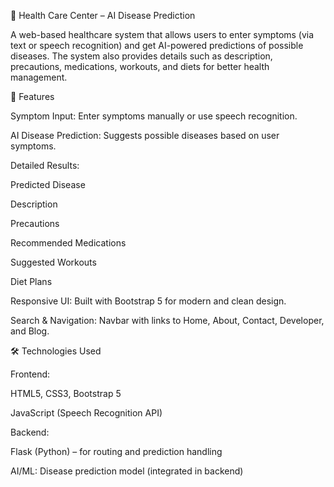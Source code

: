 🏥 Health Care Center – AI Disease Prediction

A web-based healthcare system that allows users to enter symptoms (via text or speech recognition) and get AI-powered predictions of possible diseases. The system also provides details such as description, precautions, medications, workouts, and diets for better health management.

🚀 Features

Symptom Input: Enter symptoms manually or use speech recognition.

AI Disease Prediction: Suggests possible diseases based on user symptoms.

Detailed Results:

Predicted Disease

Description

Precautions

Recommended Medications

Suggested Workouts

Diet Plans

Responsive UI: Built with Bootstrap 5 for modern and clean design.

Search & Navigation: Navbar with links to Home, About, Contact, Developer, and Blog.

🛠️ Technologies Used

Frontend:

HTML5, CSS3, Bootstrap 5

JavaScript (Speech Recognition API)

Backend:

Flask (Python) – for routing and prediction handling

AI/ML: Disease prediction model (integrated in backend)

